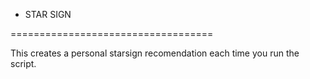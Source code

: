 - STAR SIGN

===================================

This creates a personal starsign recomendation each time you run the script.
